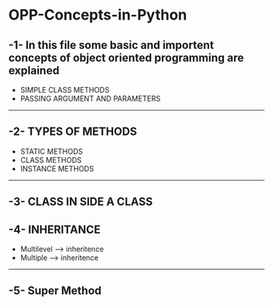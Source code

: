 # OPP-Concepts-in-Python

-1- In this file some basic and importent concepts of object oriented programming are explained
---
- SIMPLE CLASS METHODS
- PASSING ARGUMENT AND PARAMETERS
----------------------------------------------
-2- TYPES OF METHODS
---
- STATIC METHODS
- CLASS METHODS
- INSTANCE METHODS
--------------------------------------------
-3- CLASS IN SIDE A CLASS
-----
-4- INHERITANCE
----
- Multilevel --> inheritence
- Multiple --> inheritence
-------------------------------------------
-5- Super Method
----
